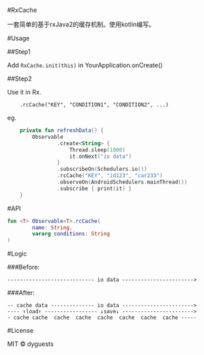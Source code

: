 #RxCache

一套简单的基于rxJava2的缓存机制。使用kotlin编写。

#Usage

##Step1

Add `RxCache.init(this)` in YourApplication.onCreate()

##Step2

Use it in Rx.

```
    .rcCache("KEY", "CONDITION1", "CONDITION2", ...)
```

eg.

```kotlin
    private fun refreshData() {
        Observable
                .create<String> {
                    Thread.sleep(1000)
                    it.onNext("io data")
                }
                .subscribeOn(Schedulers.io())
                .rcCache("KEY", "id123", "car233")
                .observeOn(AndroidSchedulers.mainThread())
                .subscribe { print(it) }
    }
```

#API

```kotlin
fun <T> Observable<T>.rcCache(
        name: String,
        vararg conditions: String
)
```

#Logic

###Before:

    ---------------------------- io data ----------------------->

###After:

    -- cache data -------------- io data ----------------------->
    ---- ↑load↑ ----------------- ↓save↓ ----------------------->
    - cache cache  cache  cache  cache  cache  cache  cache -----

#License

MIT © dyguests